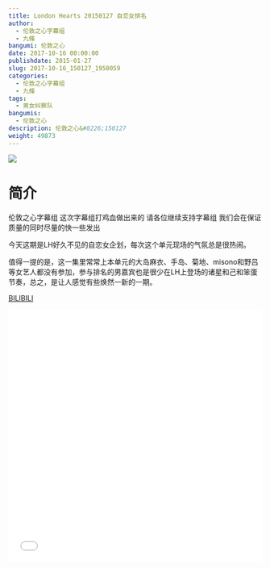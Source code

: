 ```yaml
---
title: London Hearts 20150127 自恋女排名
author: 
  - 伦敦之心字幕组
  - 九條
bangumi: 伦敦之心
date: 2017-10-16 00:00:00
publishdate: 2015-01-27
slug: 2017-10-16_150127_1950059
categories: 
  - 伦敦之心字幕组
  - 九條
tags: 
  - 男女纠察队
bangumis: 
  - 伦敦之心
description: 伦敦之心&#8226;150127
weight: 49873
---
```


![](https://i.imgur.com/wNU5C8t.jpg)

# 简介  
伦敦之心字幕组 这次字幕组打鸡血做出来的 请各位继续支持字幕组 我们会在保证质量的同时尽量的快一些发出


今天这期是LH好久不见的自恋女企划，每次这个单元现场的气氛总是很热闹。


值得一提的是，这一集里常常上本单元的大岛麻衣、手岛、菊地、misono和野吕等女艺人都没有参加，参与排名的男嘉宾也是很少在LH上登场的诸星和己和笨蛋节奏，总之，是让人感觉有些焕然一新的一期。




  [BILIBILI](https://www.bilibili.com/video/av1950059/)


<div class="vcontainer">  <iframe class='video' src="//www.bilibili.com/html/html5player.html?cid=3014174&aid=1950059" width="100%" height="500" frameborder="0" allowfullscreen="allowfullscreen"></iframe></div>
